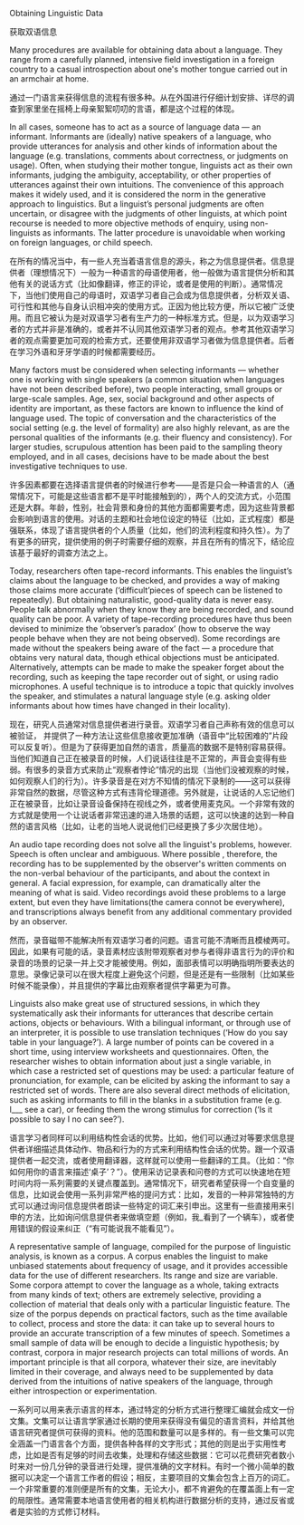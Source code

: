 Obtaining Linguistic Data

获取双语信息

Many procedures are available for obtaining data about a language. They range from a carefully planned, intensive field investigation in a foreign country to a casual introspection about one's mother tongue carried out in an armchair at home. 

通过一门语言来获得信息的流程有很多种。从在外国进行仔细计划安排、详尽的调查到家里坐在摇椅上母亲絮絮叨叨的言语，都是这个过程的体现。

In all cases, someone has to act as a source of language data — an informant. Informants are (ideally) native speakers of a language, who provide utterances for analysis and other kinds of information about the language (e.g. translations, comments about correctness, or judgments on usage). Often, when studying their mother tongue, linguists act as their own informants, judging the ambiguity, acceptability, or other properties of utterances against their own intuitions. The convenience of this approach makes it widely used, and it is considered the norm in the generative approach to linguistics. But a linguist’s personal judgments are often uncertain, or disagree with the judgments of other linguists, at which point recourse is needed to more objective methods of enquiry, using non-linguists as informants. The latter procedure is unavoidable when working on foreign languages, or child speech. 

在所有的情况当中，有一些人充当着语言信息的源头，称之为信息提供者。信息提供者（理想情况下）一般为一种语言的母语使用者，他一般做为语言提供分析和其他有关的说话方式（比如像翻译，修正的评论，或者是使用的判断）。通常情况下，当他们使用自己的母语时，双语学习者自己会成为信息提供者，分析双关语、可行性和其他与自身认识相冲突的使用方式。正因为他比较方便，所以它被广泛使用。而且它被认为是对双语学习者有生产力的一种标准方式。但是，以为双语学习者的方式并非是准确的，或者并不认同其他双语学习者的观点。参考其他双语学习者的观点需要更加可观的检索方式，还要使用非双语学习者做为信息提供者。后者在学习外语和牙牙学语的时候都需要经历。

Many factors must be considered when selecting informants — whether one is working with single speakers (a common situation when languages have not been described before), two people interacting, small groups or large-scale samples. Age, sex, social background and other aspects of identity are important, as these factors are known to influence the kind of language used. The topic of conversation and the characteristics of the social setting (e.g. the level of formality) are also highly relevant, as are the personal qualities of the informants (e.g. their fluency and consistency). For larger studies, scrupulous attention has been paid to the sampling theory employed, and in all cases, decisions have to be made about the best investigative techniques to use.

许多因素都要在选择语言提供者的时候进行参考——是否是只会一种语言的人（通常情况下，可能是这些语言都不是平时能接触到的），两个人的交流方式，小范围还是大群。年龄，性别，社会背景和身份的其他方面都需要考虑，因为这些背景都会影响到语言的使用。对话的主题和社会地位设定的特征（比如，正式程度）都是强联系，体现了语言提供者的个人质量（比如，他们的流利程度和持久性）。为了有更多的研究，提供使用的例子时需要仔细的观察，并且在所有的情况下，结论应该基于最好的调查方法之上。

Today, researchers often tape-record informants. This enables the linguist’s claims about the language to be checked, and provides a way of making those claims more accurate (‘difficult’pieces of speech can be listened to repeatedly). But obtaining naturalistic, good-quality data is never easy. People talk abnormally when they know they are being recorded, and sound quality can be poor. A variety of tape-recording procedures have thus been devised to minimize the ‘observer’s paradox’ (how to observe the way people behave when they are not being observed). Some recordings are made without the speakers being aware of the fact — a procedure that obtains very natural data, though ethical objections must be anticipated. Alternatively, attempts can be made to make the speaker forget about the recording, such as keeping the tape recorder out of sight, or using radio microphones. A useful technique is to introduce a topic that quickly involves the speaker, and stimulates a natural language style (e.g. asking older informants about how times have changed in their locality).

现在，研究人员通常对信息提供者进行录音。双语学习者自己声称有效的信息可以被验证， 并提供了一种方法让这些信息接收更加准确（语音中“比较困难的”片段可以反复听）。但是为了获得更加自然的语言，质量高的数据不是特别容易获得。当他们知道自己正在被录音的时候，人们说话往往是不正常的，声音会变得有些弱。有很多的录音方式来防止“观察者悖论”情况的出现（当他们没被观察的时候，如何观察人们的行为）。许多录音是在对方不知情的情况下录制的——这可以获得非常自然的数据，尽管这种方式有违背伦理道德。另外就是，让说话的人忘记他们正在被录音，比如让录音设备保持在视线之外，或者使用麦克风。一个非常有效的方式就是使用一个让说话者非常迅速的进入场景的话题，这可以快速的达到一种自然的语言风格（比如，让老的当地人说说他们已经更换了多少次居住地）。

An audio tape recording does not solve all the linguist's problems, however. Speech is often unclear and ambiguous. Where possible , therefore, the recording has to be supplemented by the observer's written comments on the non-verbal behaviour of the participants, and about the context in general. A facial expression, for example, can dramatically alter the meaning of what is said. Video recordings avoid these problems to a large extent, but even they have limitations(the camera connot be everywhere), and transcriptions always benefit from any additional commentary provided by an observer.

然而，录音磁带不能解决所有双语学习者的问题。语言可能不清晰而且模棱两可。因此，如果有可能的话，录音素材应该附带观察者对参与者得非语言行为的评价和录音的场景的记录一并上交才能被使用。例如，面部表情可以明确指明所要表达的意思。录像记录可以在很大程度上避免这个问题，但是还是有一些限制（比如某些时候不能录像），并且提供的字幕比由观察者提供字幕更为可靠。

Linguists also make great use of structured sessions, in which they systematically ask their informants for utterances that describe certain actions, objects or behaviours. With a bilingual informant, or through use of an interpreter, it is possible to use translation techniques (‘How do you say table in your language?’). A large number of points can be covered in a short time, using interview worksheets and questionnaires. Often, the researcher wishes to obtain information about just a single variable, in which case a restricted set of questions may be used: a particular feature of pronunciation, for example, can be elicited by asking the informant to say a restricted set of words. There are also several direct methods of elicitation, such as asking informants to fill in the blanks in a substitution frame (e.g. I___ see a car), or feeding them the wrong stimulus for correction (‘Is it possible to say I no can see?’).

语言学习者同样可以利用结构性会话的优势。比如，他们可以通过对等要求信息提供者详细描述具体动作、物品和行为的方式来利用结构性会话的优势。跟一个双语提供者一起交流，或者使用翻译器，这样就可以使用一些翻译的工具。（比如：“你如何用你的语言来描述‘桌子’？”）。使用采访记录表和问卷的方式可以快速地在短时间内将一系列需要的关键点覆盖到。通常情况下，研究者希望获得一个自变量的信息，比如说会使用一系列非常严格的提问方式：比如，发音的一种非常独特的方式可以通过询问信息提供者朗读一些特定的词汇来引申出。这里有一些直接用来引申的方法，比如询问信息提供者来做填空题（例如，我_看到了一个辆车），或者使用错误的假设来纠正（“有可能说我不能看见”）。

A representative sample of language, compiled for the purpose of linguistic analysis, is known as a corpus. A corpus enables the linguist to make unbiased statements about frequency of usage, and it provides accessible data for the use of different researchers. Its range and size are variable. Some corpora attempt to cover the language as a whole, taking extracts from many kinds of text; others are extremely selective, providing a collection of material that deals only with a particular linguistic feature. The size of the porpus depends on practical factors, such as the time available to collect, process and store the data: it can take up to several hours to provide an accurate transcription of a few minutes of speech. Sometimes a small sample of data will be enough to decide a linguistic hypothesis; by contrast, corpora in major research projects can total millions of words. An important principle is that all corpora, whatever their size, are inevitably limited in their coverage, and always need to be supplemented by data derived from the intuitions of native speakers of the language, through either introspection or experimentation.

一系列可以用来表示语言的样本，通过特定的分析方式进行整理汇编就会成文一份文集。文集可以让语言学家通过长期的使用来获得没有偏见的语言资料，并给其他语言研究者提供可获得的资料。他的范围和数量可以是多样的。有一些文集可以完全涵盖一门语言各个方面，提供各种各样的文字形式；其他的则是出于实用性考虑，比如是否有足够的时间去收集，处理和存储这些数据：它可以花费研究者数小时来对一份几分钟的录音进行处理，提供准确的文字材料。有时一个微小简单的数据可以决定一个语言工作者的假设；相反，主要项目的文集会包含上百万的词汇。一个非常重要的准则便是所有的文集，无论大小，都不肯避免的在覆盖面上有一定的局限性。通常需要本地语言使用者的相关机构进行数据分析的支持，通过反省或者是实验的方式修订材料。
